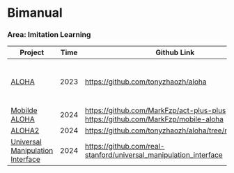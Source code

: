 # Bimanual

### Area: Imitation Learning

| Project                                                      | Time | Github Link                                                  | Env                                                          | Dataset |
| ------------------------------------------------------------ | ---- | ------------------------------------------------------------ | ------------------------------------------------------------ | ------- |
| [ALOHA](https://tonyzhaozh.github.io/aloha/)                 | 2023 | https://github.com/tonyzhaozh/aloha                          | [Transfer Cube and Bimanual Insertion](https://github.com/tonyzhaozh/act) |         |
| [Mobilde ALOHA](https://mobile-aloha.github.io)              | 2024 | https://github.com/MarkFzp/act-plus-plus<br />https://github.com/MarkFzp/mobile-aloha |                                                              |         |
| [ALOHA2](https://aloha-2.github.io/)                         | 2024 | https://github.com/tonyzhaozh/aloha/tree/main/aloha2         | [MuJoco](https://github.com/google-deepmind/mujoco_menagerie/tree/main/aloha/) |         |
| [Universal Manipulation Interface](https://umi-gripper.github.io/) | 2024 | https://github.com/real-stanford/universal_manipulation_interface |                                                              |         |

